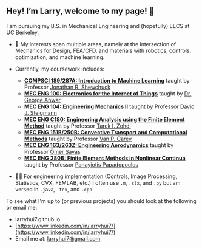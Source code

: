 ## Hey! I’m Larry, welcome to my page!  👋

I am pursuing my B.S. in Mechanical Engineering and (hopefully) EECS at UC Berkeley.
- 🤖 My interests span multiple areas, namely at the intersection of Mechanics for Design, FEA/CFD, and materials with robotics, controls, optimization, and machine learning.
- Currently, my coursework includes:
  - **[COMPSCI 189/287A: Introduction to Machine Learning](https://www2.eecs.berkeley.edu/Courses/CS189/)** taught by Professor [Jonathan R. Shewchuck](https://people.eecs.berkeley.edu/~jrs/)
  - **[MEC ENG 100: Electronics for the Internet of Things](https://classes.berkeley.edu/content/2025-spring-meceng-100-001-lec-001)** taught by [Dr. George Anwar](https://me.berkeley.edu/people/george-anwar/)
  - **[MEC ENG 104: Engineering Mechanics II](https://classes.berkeley.edu/content/2025-spring-meceng-104-001-lec-001)** taught by Professor [David J. Steigmann](https://me.berkeley.edu/people/david-steigmann/)
  - **[MEC ENG C180: Engineering Analysis using the Finite Element Method](https://classes.berkeley.edu/content/2025-spring-meceng-c180-001-lec-001)** taught by Professor [Tarek I. Zohdi](https://me.berkeley.edu/people/tarek-i-zohdi/)
  - **[MEC ENG 151B/250B: Convective Transport and Computational Methods](https://classes.berkeley.edu/content/2025-spring-meceng-151b-001-lec-001)** taught by Professor [Van P. Carey](https://me.berkeley.edu/people/van-p-carey/)
  - **[MEC ENG 163/263Z: Engineering Aerodynamics](https://classes.berkeley.edu/content/2025-spring-meceng-163-001-lec-001)** taught by Professor [Ömer Savaş](https://me.berkeley.edu/people/omer-savas/)
  - **[MEC ENG 280B: Finite Element Methods in Nonlinear Continua](https://classes.berkeley.edu/content/2025-spring-meceng-280b-001-lec-001)** taught by Professor [Panayiotis Papadopoulos](https://me.berkeley.edu/people/panayiotis-papadopoulos/)

- 👨‍💻 For engineering implementation (Controls, Image Processing, Statistics, CVX, FEMLAB, etc.) I often use `.m`, `.slx`, and `.py` but am versed in `.java`, `.tex`, and `.cpp`

To see what I'm up to (or previous projects) you should look at the following or email me:
- larryhui7.github.io
- [https://www.linkedin.com/in/larryhui7/](https://www.linkedin.com/in/larryhui7/)
- Email me at: [larryhui7@gmail.com](larryhui7@gmail.com)
